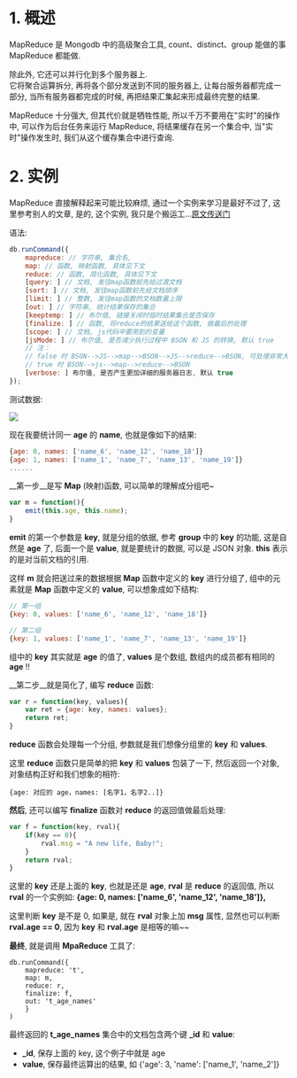 # 1. 概述
MapReduce 是 Mongodb 中的高级聚合工具, count、distinct、group 能做的事 MapReduce 都能做.

除此外, 它还可以并行化到多个服务器上.<br>
它将聚合运算拆分, 再将各个部分发送到不同的服务器上, 让每台服务器都完成一部分, 当所有服务器都完成的时候, 再把结果汇集起来形成最终完整的结果.

MapReduce 十分强大, 但其代价就是牺牲性能, 所以千万不要用在"实时"的操作中, 可以作为后台任务来运行 MapReduce, 将结果缓存在另一个集合中, 当"实时"操作发生时, 我们从这个缓存集合中进行查询.

# 2. 实例
MapReduce 直接解释起来可能比较麻烦, 通过一个实例来学习是最好不过了, 这里参考别人的文章, 是的, 这个实例, 我只是个搬运工...[原文传送门](http://www.cnblogs.com/loogn/archive/2012/02/09/2344054.html)

语法:

```js
db.runCommand({
    mapreduce: // 字符串, 集合名,
    map: // 函数, 映射函数, 具体见下文
    reduce: // 函数, 简化函数, 具体见下文
    [query: ] // 文档, 发往map函数前先给过渡文档
    [sort: ] // 文档, 发往map函数前先给文档排序
    [limit: ] // 整数, 发往map函数的文档数量上限
    [out: ] // 字符串, 统计结果保存的集合
    [keeptemp: ] // 布尔值, 链接关闭时临时结果集合是否保存
    [finalize: ] // 函数, 将reduce的结果送给这个函数, 做最后的处理
    [scope: ] // 文档, js代码中要用到的变量
    [jsMode: ] // 布尔值, 是否减少执行过程中 BSON 和 JS 的转换, 默认 true
    // 注：
    // false 时 BSON-->JS-->map-->BSON-->JS-->reduce-->BSON, 可处理非常大的 mapreduce
    // true 时 BSON-->js-->map-->reduce-->BSON
    [verbose: ] 布尔值, 是否产生更加详细的服务器日志, 默认 true
});
```

测试数据:

![](http://i68.tinypic.com/1zd81p2.jpg)

现在我要统计同一 __age__ 的 __name__, 也就是像如下的结果:

```js
{age: 0, names: ['name_6', 'name_12', 'name_18']}
{age: 1, names: ['name_1', 'name_7', 'name_13', 'name_19']}
......
```

__第一步__是写 __Map__ (映射)函数, 可以简单的理解成分组吧~

```js
var m = function(){
    emit(this.age, this.name);
}
```

__emit__ 的第一个参数是 __key__, 就是分组的依据, 参考 __group__ 中的 __key__ 的功能, 这是自然是 __age__ 了, 后面一个是 __value__, 就是要统计的数据, 可以是 JSON 对象. __this__ 表示的是对当前文档的引用.

这样 __m__ 就会把送过来的数据根据 __Map__ 函数中定义的 __key__ 进行分组了, 组中的元素就是 __Map__ 函数中定义的 __value__, 可以想象成如下结构:

```js
// 第一组
{key: 0, values: ['name_6', 'name_12', 'name_18']}

// 第二组
{key: 1, values: ['name_1', 'name_7', 'name_13', 'name_19']}
```

组中的 __key__ 其实就是 __age__ 的值了, __values__ 是个数组, 数组内的成员都有相同的 __age__ !!

__第二步__就是简化了, 编写 __reduce__ 函数:

```js
var r = function(key, values){
    var ret = {age: key, names: values};
    return ret;
}
```

__reduce__ 函数会处理每一个分组, 参数就是我们想像分组里的 __key__ 和 __values__.

这里 __reduce__ 函数只是简单的把 __key__ 和 __values__ 包装了一下, 然后返回一个对象, 对象结构正好和我们想象的相符:

```
{age: 对应的 age，names: [名字1，名字2..]}
```

__然后__, 还可以编写 __finalize__ 函数对 __reduce__ 的返回值做最后处理:

```js
var f = function(key, rval){
    if(key == 0){
        rval.msg = "A new life, Baby!";
    }
    return rval;
}
```

这里的 __key__ 还是上面的 __key__, 也就是还是 __age__, __rval__ 是 __reduce__ 的返回值, 所以 __rval__ 的一个实例如: __{age: 0, names: ['name\_6', 'name\_12', 'name\_18']},__

这里判断 __key__ 是不是 0, 如果是, 就在 __rval__ 对象上加 __msg__ 属性, 显然也可以判断 __rval.age == 0__, 因为 __key__ 和 __rval.age__ 是相等的嘛~~

__最终__, 就是调用 __MpaReduce__ 工具了:

```
db.runCommand({
    mapreduce: 't',
    map: m,
    reduce: r,
    finalize: f,
    out: 't_age_names'
    }
)
```

最终返回的 __t\_age\_names__ 集合中的文档包含两个键 __\_id__ 和 __value__:

- __\_id__, 保存上面的 key, 这个例子中就是 age
- __value__, 保存最终运算出的结果, 如 {'age': 3, 'name': ['name\_1', 'name\_2']}
